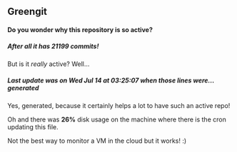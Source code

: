 ## Greengit

#### Do you wonder why this repository is so active?

##### After all it has 21199 commits!

But is it *really* active? Well...

##### Last update was on Wed Jul 14 at 03:25:07 when those lines were... generated

Yes, generated, because it certainly helps a lot to have such an active repo!

Oh and there was **26%** disk usage on the machine
where there is the cron updating this file.

Not the best way to monitor a VM in the cloud but it works! :)
